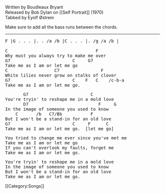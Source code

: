 Written by Boudleaux Bryant<br>
Released by Bob Dylan on [[Self Portrait]] (1970)<br>
Tabbed by Eyolf Østrem

Make sure to add all the bass runs between the chords.

----
<pre class="verse">
F |G . . . |. . /a /b |C . . . |. /g /a /b |

C                                  F
Why must you always try to make me over
G7                        C     G7
Take me as I am or let me go
C                  C7                F
White lilies never grow on stalks of clover
G7                        C    F   C    /c-b-a
Take me as I am or let me go.
</pre>

<pre class="refrain">
       G7                        C
You're tryin' to reshape me in a mold love
       D7                           F     G
In the image of someone you used to know
    C       /b   C7/Bb           F
But I won't be a stand-in for an old love
G7                        C     F      C
Take me as I am or let me go.  [let me go]
</pre>

<pre class="verse">
You tried to change me ever since you've met me
Take me as I am or let me go
If you can't overlook my faults, forget me
Take me as I am or let me go.
</pre>

<pre class="refrain">
You're tryin' to reshape me in a mold love
In the image of someone you used to know
But I won't be a stand-in for an old love
Take me as I am or let me go.
</pre>

[[Category:Songs]]